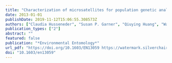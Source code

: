 ```yaml
---
title: "Characterization of microsatellites for population genetic analyses of the fungus-growing termite Odontotermes formosanus (Isoptera: Termitidae)"
date: 2013-01-01
publishDate: 2019-11-12T15:06:55.308573Z
authors: ["Claudia Husseneder", "Susan P. Garner", "Qiuying Huang", "Warren Booth", "Edward L. Vargo"]
publication_types: ["2"]
abstract: ""
featured: false
publication: "*Environmental Entomology*"
url_pdf: "https://doi.org/10.1603/EN13059 https://watermark.silverchair.com/ee42-1092.pdf?token=AQECAHi208BE49Ooan9kkhW_Ercy7Dm3ZL_9Cf3qfKAc485ysgAAAmcwggJjBgkqhkiG9w0BBwagggJUMIICUAIBADCCAkkGCSqGSIb3DQEHATAeBglghkgBZQMEAS4wEQQM_ZhnM4QEZNgnFDfBAgEQgIICGiLw3P3tSj0EVoRht_ZRZtWRM9Xig52JdO-6PhlzIlxYNc3sXEOhJGpxrWOyBojxk6gAZLw89q2g8ZPv5G0a6idmjLbz4v_pNT5cLFlESC1ePxFEeISrSA-4HdRM1aPiY6XwZvVAb4u_sEuCjqB81wPpNAtuB9Y0qWA4aucBO257NmloltI4JYxb0j7Co2Mq8cyhkHADqoM7Viz6ZRB343tpWPMdmnUOu2hwGVSM4t5-IF4amxOvqbmn4oPjRqsMtXCXJIUF0ZZnORzpiurJSqgPzPurtXg0TTXhcPv5lfoFrMCEicmm6ACTSyLkE8UqKjgoEhP-BWd8E7BnqSQZzG81WCB0RtgOAp1VqZbJYxoT7ltNqFhJJ9KNzFOsffmzblzEGf21JFxXzuz3B9N7YIXOSluyioqLCkxx6obh6gzfpNt5Pa7XcOfzwtvaLgEWv0m3bcIiyPb6pkzhnI0ZJ53xwLEZcz1rJLtnc92bQZGECp4I_fhU3hoUwyRpeEQjhZBgYCrHvD7uyGAl94TNmEZgt3JjTJrwwH_9QgH1A60USp7q2Jhbye3MIQD5yCXQH0pnaFcxZqIXv-7-hybR56aO7kXI566kX2phxlYzHGHn1RKcFcFtLm8EJcg8mwiIOKxqLWxcWEYRzNLnh6OH-ChvUnOLb-UjdoIaEqpPCLhsDBJp3pi4a7DdSyyNijOcTUTNpUdemZwjzw0"
doi: "10.1603/en13059"
---
```


